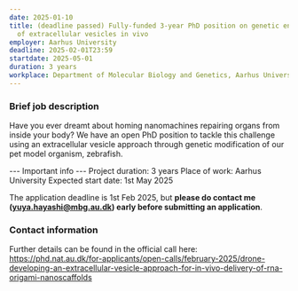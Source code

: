 ```yaml
---
date: 2025-01-10
title: (deadline passed) Fully-funded 3-year PhD position on genetic engineering
  of extracellular vesicles in vivo
employer: Aarhus University
deadline: 2025-02-01T23:59
startdate: 2025-05-01
duration: 3 years
workplace: Department of Molecular Biology and Genetics, Aarhus University
---
```

### Brief job description

Have you ever dreamt about homing nanomachines repairing organs from inside your body? We have an open PhD position to tackle this challenge using an extracellular vesicle approach through genetic modification of our pet model organism, zebrafish.

--- Important info ---
Project duration: 3 years
Place of work: Aarhus University
Expected start date: 1st May 2025

The application deadline is 1st Feb 2025, but **please do contact me (yuya.hayashi@mbg.au.dk) early before submitting an application**.



### Contact information

Further details can be found in the official call here:
<https://phd.nat.au.dk/for-applicants/open-calls/february-2025/drone-developing-an-extracellular-vesicle-approach-for-in-vivo-delivery-of-rna-origami-nanoscaffolds>
